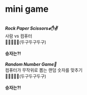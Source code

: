# mini game

<br>
<i>
  <b>Rock Paper Scissors✊✋✌</b><br>
</i>
사람 vs 컴퓨터<br>
🥁🥁🥁🥁🥁(두구두구두구)<br><br>
<b>승자는?!</b><br><br>

<i>
  <b>Random Number Game🎲</b><br>
</i>
컴퓨터가 무작위로 뽑는 랜덤 숫자를 맞추기<br>
🥁🥁🥁🥁🥁(두구두구두구)<br><br>
<b>승자는?!</b><br><br>
